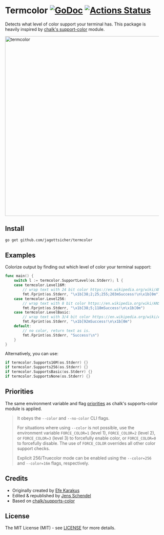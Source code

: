 # Termcolor [![GoDoc](https://godoc.org/github.com/jagottsicher/termcolor?status.svg)](https://godoc.org/github.com/jagottsicher/termcolor) [![Actions Status](https://github.com/jagottsicher/termcolor/workflows/Go/badge.svg)](https://github.com/jagottsicher/termcolor/actions)
Detects what level of color support your terminal has.
This package is heavily inspired by [chalk's support-color](https://github.com/chalk/supports-color) module.

<img width="587" alt="termcolor" src="https://user-images.githubusercontent.com/879348/69487516-26b6c800-0e10-11ea-8f1e-ef96e884b6a5.png">

## Install
```sh
go get github.com/jagottsicher/termcolor
```

## Examples
Colorize output by finding out which level of color your terminal support:
```go
func main() {
	switch l := termcolor.SupportLevel(os.Stderr); l {
	case termcolor.Level16M:
		// wrap text with 24 bit color https://en.wikipedia.org/wiki/ANSI_escape_code#24-bit
		fmt.Fprint(os.Stderr, "\x1b[38;2;25;255;203mSuccess!\n\x1b[0m")
	case termcolor.Level256:
		// wrap text with 8 bit color https://en.wikipedia.org/wiki/ANSI_escape_code#8-bit
		fmt.Fprint(os.Stderr, "\x1b[38;5;118mSuccess!\n\x1b[0m")
	case termcolor.LevelBasic:
		// wrap text with 3/4 bit color https://en.wikipedia.org/wiki/ANSI_escape_code#3/4_bit
		fmt.Fprint(os.Stderr, "\x1b[92mSuccess!\n\x1b[0m")
	default:
		// no color, return text as is.
		fmt.Fprint(os.Stderr, "Success!\n")
	}
}
```

Alternatively, you can use:
```go
if termcolor.Supports16M(os.Stderr) {}
if termcolor.Supports256(os.Stderr) {}
if termcolor.SupportsBasic(os.Stderr) {}
if termcolor.SupportsNone(os.Stderr) {}
```

## Priorities

The same environment variable and flag [priorities](https://github.com/chalk/supports-color#info) as chalk's supports-color module is applied.

> It obeys the `--color` and `--no-color` CLI flags.
>  
> For situations where using `--color` is not possible, use the environment variable `FORCE_COLOR=1` (level 1), `FORCE_COLOR=2` (level 2), or `FORCE_COLOR=3` (level 3) to forcefully enable color, or `FORCE_COLOR=0` to forcefully disable. The use of `FORCE_COLOR` overrides all other color support checks.
> 
> Explicit 256/Truecolor mode can be enabled using the `--color=256` and `--color=16m` flags, respectively.


## Credits
* Originally created by [Efe Karakus](https://www.efekarakus.com/)
* Edited & republished by [Jens Schendel](https://jens-schendel.com/)
* Based on [chalk/supports-color](https://github.com/chalk/supports-color/)

## License
The MIT License (MIT) - see [LICENSE](https://github.com/jagottsicher/termcolor/blob/master/LICENSE) for more details.
